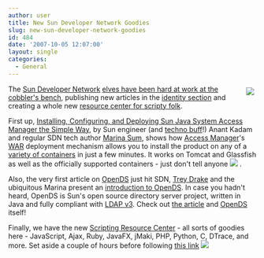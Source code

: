```yaml
---
author: user
title: New Sun Developer Network Goodies
slug: new-sun-developer-network-goodies
id: 484
date: '2007-10-05 12:07:00'
layout: single
categories:
  - General
---
```


<span style="margin: 5px; float: right;">[![](http://blog.superpat.com/wp-content/uploads/2009/09/SDN_Identity.png)](http://developers.sun.com/identity/)</span>

The [Sun Developer Network](http://developers.sun.com/) [elves have been hard at work at the cobbler's bench](http://www.addictionrecov.org/paradigm/P_PR_F99/lightenup.htm), publishing new articles in the [identity section](http://developers.sun.com/identity/) and creating a whole new [resource center for scripty folk](http://developers.sun.com/web/scripting/).

First up, [Installing, Configuring, and Deploying Sun Java System Access Manager the Simple Way](http://developers.sun.com/identity/reference/techart/install.html), by Sun engineer (and [techno buff](http://www.last.fm/user/technoBuff/)!) Anant Kadam and regular SDN tech author [Marina Sum](http://weblogs.java.net/blog/marinasum/), shows how [Access Manager](http://www.sun.com/software/products/access_mgr/)'s [WAR](http://en.wikipedia.org/wiki/Sun_WAR_%28file_format%29) deployment mechanism allows you to install the product on any of a [variety of containers](http://docs.sun.com/app/docs/doc/819-4672/6n6qcof1i?a=view#adqdk) in just a few minutes. <whisper>It works on Tomcat and Glassfish as well as the officially supported containers - just don't tell anyone ![](http://blogs.sun.com/images/smileys/smile.gif) </whisper>.

Also, the very first article on [OpenDS](http://www.opends.org/) just hit SDN, [Trey Drake](http://treydrake.wordpress.com/) and the ubiquitous Marina present an [introduction to OpenDS](http://developers.sun.com/identity/reference/techart/opends.html). In case you hadn't heard, OpenDS is Sun's open source directory server project, written in Java and fully compliant with [LDAP v3](http://tools.ietf.org/html/rfc4510). Check out [the article](http://developers.sun.com/identity/reference/techart/opends.html) and [OpenDS](http://www.opends.org/) itself!

Finally, we have the new [Scripting Resource Center](http://developers.sun.com/web/scripting/) - all sorts of goodies here - JavaScript, Ajax, Ruby, JavaFX, jMaki, PHP, Python, C, DTrace, and more. Set aside a couple of hours before following [this link](http://developers.sun.com/web/scripting/) ![](http://blogs.sun.com/images/smileys/smile.gif)